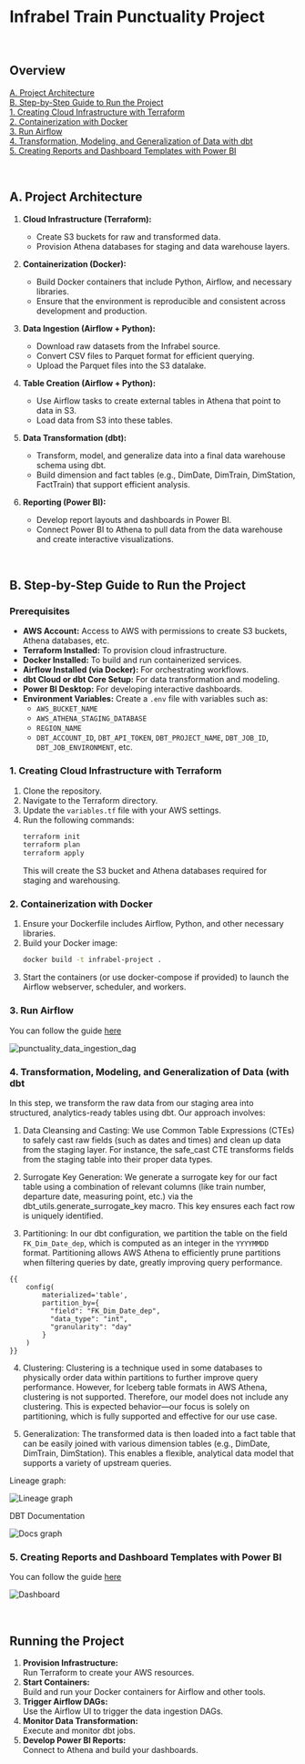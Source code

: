 # Infrabel Train Punctuality Project
<br>

## Overview
[A. Project Architecture](#a-project-architecture)  
[B. Step-by-Step Guide to Run the Project](#b-step-by-step-guide-to-run-the-project)  
 [1. Creating Cloud Infrastructure with Terraform](#1-creating-cloud-infrastructure-with-terraform)  
[2. Containerization with Docker](#2-containerization-with-docker)  
[3. Run Airflow](#3-run-airflow)  
[4. Transformation, Modeling, and Generalization of Data with dbt](#4-transformation-modeling-and-generalization-of-data-with-dbt)  
[5. Creating Reports and Dashboard Templates with Power BI](#5-creating-reports-and-dashboard-templates-with-power-bi)  
  

<br>


## A. Project Architecture

1. **Cloud Infrastructure (Terraform):**  
   - Create S3 buckets for raw and transformed data.
   - Provision Athena databases for staging and data warehouse layers.

2. **Containerization (Docker):**  
   - Build Docker containers that include Python, Airflow, and necessary libraries.
   - Ensure that the environment is reproducible and consistent across development and production.

3. **Data Ingestion (Airflow + Python):**  
   - Download raw datasets from the Infrabel source.
   - Convert CSV files to Parquet format for efficient querying.
   - Upload the Parquet files into the S3 datalake.

4. **Table Creation (Airflow + Python):**  
   - Use Airflow tasks to create external tables in Athena that point to data in S3.
   - Load data from S3 into these tables.

5. **Data Transformation (dbt):**  
   - Transform, model, and generalize data into a final data warehouse schema using dbt.
   - Build dimension and fact tables (e.g., DimDate, DimTrain, DimStation, FactTrain) that support efficient analysis.

6. **Reporting (Power BI):**  
   - Develop report layouts and dashboards in Power BI.
   - Connect Power BI to Athena to pull data from the data warehouse and create interactive visualizations.

<br>

## B. Step-by-Step Guide to Run the Project

### Prerequisites
- **AWS Account:** Access to AWS with permissions to create S3 buckets, Athena databases, etc.
- **Terraform Installed:** To provision cloud infrastructure.
- **Docker Installed:** To build and run containerized services.
- **Airflow Installed (via Docker):** For orchestrating workflows.
- **dbt Cloud or dbt Core Setup:** For data transformation and modeling.
- **Power BI Desktop:** For developing interactive dashboards.
- **Environment Variables:** Create a `.env` file with variables such as:
  - `AWS_BUCKET_NAME`
  - `AWS_ATHENA_STAGING_DATABASE`
  - `REGION_NAME`
  - `DBT_ACCOUNT_ID`, `DBT_API_TOKEN`, `DBT_PROJECT_NAME`, `DBT_JOB_ID`, `DBT_JOB_ENVIRONMENT`, etc.

### 1. Creating Cloud Infrastructure with Terraform
1. Clone the repository.
2. Navigate to the Terraform directory.
3. Update the `variables.tf` file with your AWS settings.
4. Run the following commands:
   ```bash
   terraform init
   terraform plan
   terraform apply
   ```
   This will create the S3 bucket and Athena databases required for staging and warehousing.

### 2. Containerization with Docker
1. Ensure your Dockerfile includes Airflow, Python, and other necessary libraries.
2. Build your Docker image:
   ```bash
   docker build -t infrabel-project .
   ```
3. Start the containers (or use docker-compose if provided) to launch the Airflow webserver, scheduler, and workers.

### 3. Run Airflow
You can follow the guide [here](/airflow/README.md)

![punctuality_data_ingestion_dag](/screenshots/punctuality_dag.png "punctuality_data_ingestion_dag")

### 4. Transformation, Modeling, and Generalization of Data (with dbt
In this step, we transform the raw data from our staging area into structured, analytics-ready tables using dbt. Our approach involves:

1. Data Cleansing and Casting:
We use Common Table Expressions (CTEs) to safely cast raw fields (such as dates and times) and clean up data from the staging layer. For instance, the safe_cast CTE transforms fields from the staging table into their proper data types.

2. Surrogate Key Generation:
We generate a surrogate key for our fact table using a combination of relevant columns (like train number, departure date, measuring point, etc.) via the dbt_utils.generate_surrogate_key macro. This key ensures each fact row is uniquely identified.

3. Partitioning:
In our dbt configuration, we partition the table on the field `FK_Dim_Date_dep`, which is computed as an integer in the `YYYYMMDD` format. Partitioning allows AWS Athena to efficiently prune partitions when filtering queries by date, greatly improving query performance.

```
{{
    config(
        materialized='table',
        partition_by={
          "field": "FK_Dim_Date_dep",
          "data_type": "int",
          "granularity": "day"
        }
    )
}}
```

4. Clustering:
Clustering is a technique used in some databases to physically order data within partitions to further improve query performance. However, for Iceberg table formats in AWS Athena, clustering is not supported. Therefore, our model does not include any clustering. This is expected behavior—our focus is solely on partitioning, which is fully supported and effective for our use case.

5. Generalization:
The transformed data is then loaded into a fact table that can be easily joined with various dimension tables (e.g., DimDate, DimTrain, DimStation). This enables a flexible, analytical data model that supports a variety of upstream queries.

Lineage graph:

![Lineage graph](/screenshots/dbt%20lineage.png "Lineage graph")

DBT Documentation

![Docs graph](/screenshots/dbt%20docs.png "Documentation graph")

### 5. Creating Reports and Dashboard Templates with Power BI


You can follow the guide [here](/powerbi.md)

![Dashboard](/screenshots/dashbord%2001.png "Dashboard")

<br>


## Running the Project

1. **Provision Infrastructure:**  
   Run Terraform to create your AWS resources.
2. **Start Containers:**  
   Build and run your Docker containers for Airflow and other tools.
3. **Trigger Airflow DAGs:**  
   Use the Airflow UI to trigger the data ingestion DAGs.
4. **Monitor Data Transformation:**  
   Execute and monitor dbt jobs.
5. **Develop Power BI Reports:**  
   Connect to Athena and build your dashboards.

